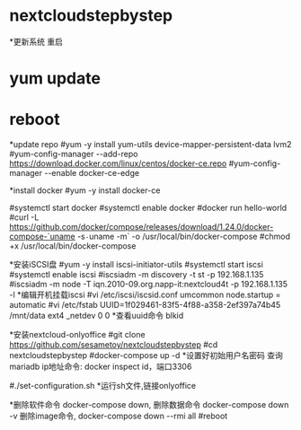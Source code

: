 # nextcloudstepbystep

*更新系统 重启
# yum update
# reboot

*update repo
#yum -y install yum-utils device-mapper-persistent-data lvm2
#yum-config-manager --add-repo https://download.docker.com/linux/centos/docker-ce.repo
#yum-config-manager --enable docker-ce-edge

*install docker
#yum -y install docker-ce

#systemctl start docker
#systemctl enable docker
#docker run hello-world
#curl -L https://github.com/docker/compose/releases/download/1.24.0/docker-compose-`uname -s`-`uname -m` -o /usr/local/bin/docker-compose
#chmod +x /usr/local/bin/docker-compose

*安装iSCSI盘
#yum -y install iscsi-initiator-utils 
#systemctl start iscsi
#systemctl enable iscsi
#iscsiadm -m discovery -t st -p 192.168.1.135
#iscsiadm -m node -T iqn.2010-09.org.napp-it:nextcloud4t -p 192.168.1.135 -l
*编辑开机挂载iscsi
#vi /etc/iscsi/iscsid.conf
umcommon node.startup = automatic
#vi /etc/fstab
UUID=1f029461-83f5-4f88-a358-2ef397a74b45 /mnt/data               ext4   _netdev         0 0
*查看uuid命令 blkid

*安装nextcloud-onlyoffice
#git clone https://github.com/sesametoy/nextcloudstepbystep
#cd nextcloudstepbystep
#docker-compose up -d
*设置好初始用户名密码 查询mariadb ip地址命令: docker inspect id，端口3306 

#./set-configuration.sh *运行sh文件,链接onlyoffice
 
*删除软件命令 docker-compose down, 删除数据命令 docker-compose down -v 删除image命令, docker-compose down --rmi all
#reboot

